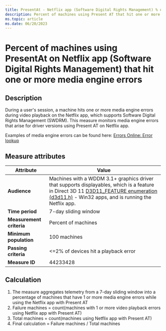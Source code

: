 ```yaml
---
title: PresentAt - Netflix app (Software Digital Rights Management) % of machines hitting one or more media engine errors
description: Percent of machines using Present AT that hit one or more media engine errors during video playback on the Netflix app, which supports Software Digital Rights Management (SWDRM). This measure monitors media engine errors that arise for driver versions using Present AT on Netflix app. 
ms.topic: article
ms.date: 06/20/2023
---
```


#  Percent of machines using PresentAt on Netflix app (Software Digital Rights Management) that hit one or more media engine errors

## Description

During a user's session, a machine hits one or more media engine errors during video playback on the Netflix app, which supports Software Digital Rights Management (SWDRM). This measure monitors media engine errors that arise for driver versions using Present AT on Netflix app.

Examples of media engine errors can be found here: [Errors Online: Error lookup](https://windowsinternalservices.azurewebsites.net)



## Measure attributes

| Attribute | Value |
|--|--|
| **Audience** | Machines with a WDDM 3.1+ graphics driver that supports displayables, which is a feature in Direct 3D 11  [D3D11_FEATURE enumeration (d3d11.h)](/windows/win32/api/d3d11/ne-d3d11-d3d11_feature) - Win32 apps, and is running the Netflix app. |
| **Time period** | 7-day sliding window |
| **Measurement criteria** | Percent of machines |
| **Minimum population** | 100 machines |
| **Passing criteria** | <=2% of devices hit a playback error|
| **Measure ID** | 44233428 |

## Calculation

1. The measure aggregates telemetry from a 7-day sliding window into a percentage of machines that have 1 or more media engine errors while using the Netflix app with Present AT
2. Failure machines = count(machines with 1 or more video playback errors using Netflix app with Present AT)
3. Total machines = count(machines using Netflix app with Present AT)
4. Final calculation = Failure machines / Total machines